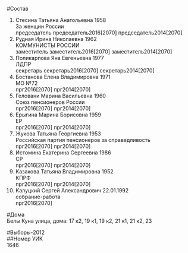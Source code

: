 #Состав  
1. Стесина Татьяна Анатольевна 1958  
    За женщин России  
    председатель председатель2016[2070] председатель2014[2070]  
2. Рудная Ирина Николаевна 1962  
    КОММУНИСТЫ РОССИИ  
    заместитель заместитель2016[2070] заместитель2014[2070]  
3. Поликарпова Яна Евгеньевна 1977  
    ЛДПР  
    секретарь секретарь2016[2070] секретарь2014[2070]  
4. Бостанова Елена Владимировна 1971  
    МО №72  
    прг2016[2070] прг2014[2070]  
5. Геловани Марина Васильевна 1960  
    Союз пенсионеров России  
    прг2016[2070] прг2014[2070]  
6. Ерыгина Марина Борисовна 1959  
    ЕР  
    прг2016[2070] прг2014[2070]  
7. Жукова Татьяна Георгиевна 1953  
    Российская партия пенсионеров за справедливость  
    прг2016[2070] прг2014[2070]  
8. Истомина Екатерина Сергеевна 1986  
    СР  
    прг2016[2070] прг2014[2070]  
9. Казакова Татьяна Владимировна 1952  
    КПРФ  
    прг2016[2070] прг2014[2070]  
10. Калуцкий Сергей Александрович 22.01.1992  
    собрание-работа  
    прг2016[2070]  
  
#Дома  
Белы Куна улица, дома: 17 к2, 19 к1, 19 к2, 21 к1, 21 к2, 23  
  
#Выборы-2012  
##Номер УИК  
1646  
